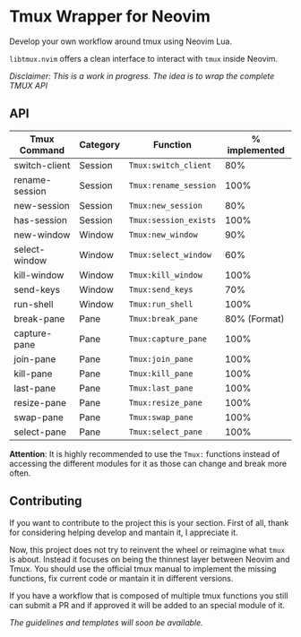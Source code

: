 # Tmux Wrapper for Neovim

Develop your own workflow around tmux using Neovim Lua. 

`libtmux.nvim` offers a clean interface to interact with `tmux` inside Neovim.


*Disclaimer: This is a work in progress. The idea is to wrap the complete TMUX API*

## API

| Tmux Command   | Category | Function              | % implemented |
|----------------|----------|-----------------------|---------------|
| switch-client  | Session  | `Tmux:switch_client`  | 80%           |
| rename-session | Session  | `Tmux:rename_session` | 100%          |
| new-session    | Session  | `Tmux:new_session`    | 80%              |
| has-session    | Session  | `Tmux:session_exists` | 100%              |
| new-window     | Window   | `Tmux:new_window`     |  90%             |
| select-window  | Window   | `Tmux:select_window`  | 60%           |
| kill-window    | Window   | `Tmux:kill_window`    | 100%          |
| send-keys      | Window   | `Tmux:send_keys`      | 70%           |
| run-shell      | Window   | `Tmux:run_shell`      | 100%          |
| break-pane     | Pane     | `Tmux:break_pane`     | 80% (Format)  |
| capture-pane   | Pane     | `Tmux:capture_pane`   | 100%          |
| join-pane      | Pane     | `Tmux:join_pane`      | 100%          |
| kill-pane      | Pane     | `Tmux:kill_pane`      | 100%          |
| last-pane      | Pane     | `Tmux:last_pane`      | 100%          |
| resize-pane    | Pane     | `Tmux:resize_pane`    | 100%          |
| swap-pane      | Pane     | `Tmux:swap_pane`      | 100%          |
| select-pane    | Pane     | `Tmux:select_pane`    | 100%          |


**Attention**: It is highly recommended to use the `Tmux:` functions instead of accessing the different modules for it as those can change and break more often. 



## Contributing

If you want to contribute to the project this is your section.
First of all, thank for considering helping develop and mantain it, I appreciate it.

Now, this project does not try to reinvent the wheel or reimagine what `tmux` is about. Instead it focuses on being the thinnest layer between Neovim and Tmux.  You should use the official tmux manual to implement the missing functions, fix current code or mantain it in different versions.

If you have a workflow that is composed of multiple tmux functions you still can submit a PR and if approved it will be added to an special module of it.

*The guidelines and templates will soon be available.*



